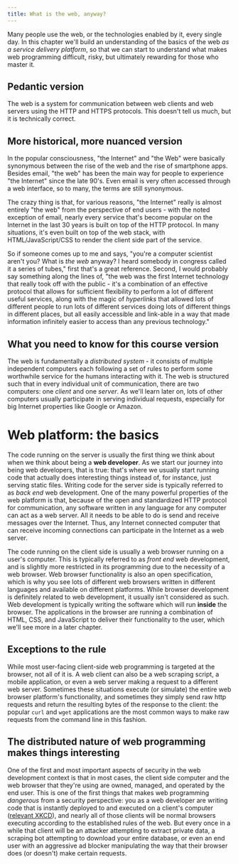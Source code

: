 ```yaml
---
title: What is the web, anyway?
---
```


Many people use the web, or the technologies enabled by it, every single day. In this chapter we'll build an understanding of the basics of the web _as a service delivery platform_, so that we can start to understand what makes web programming difficult, risky, but ultimately rewarding for those who master it.

## Pedantic version

The web is a system for communication between web clients and web servers using the HTTP and HTTPS protocols. This doesn't tell us much, but it is technically correct.

## More historical, more nuanced version

In the popular consciousness, "the Internet" and "the Web" were basically synonymous between the rise of the web and the rise of smartphone apps. Besides email, "the web" has been the main way for people to experience "the Internet" since the late 90's. Even email is very often accessed through a web interface, so to many, the terms are still synonymous.

The crazy thing is that, for various reasons, "the Internet" really is almost entirely "the web" from the perspective of end users - with the noted exception of email, nearly every service that's become popular on the Internet in the last 30 years is built on top of the HTTP protocol. In many situations, it's even built on top of the web stack, with HTML/JavaScript/CSS to render the client side part of the service.

So if someone comes up to me and says, "you're a computer scientist aren't you? What is _the web_ anyway? I heard somebody in congress called it a series of tubes," first that's a great reference. Second, I would probably say something along the lines of, "the web was the first Internet technology that really took off with the public - it's a combination of an effective protocol that allows for sufficient flexibility to perform a lot of different useful services, along with the magic of _hyperlinks_ that allowed lots of different people to run lots of different services doing lots of different things in different places, but all easily accessible and link-able in a way that made information infinitely easier to access than any previous technology."

## What you need to know for this course version

The web is fundamentally a _distributed system_ - it consists of multiple independent computers each following a set of rules to perform some worthwhile service for the humans interacting with it. The web is structured such that in every individual unit of communication, there are two computers: one _client_ and one _server_. As we'll learn later on, lots of other computers usually participate in serving individual requests, especially for big Internet properties like Google or Amazon.

# Web platform: the basics

The code running on the server is usually the first thing we think about when we think about being a **web developer**. As we start our journey into being web developers, that is true: that's where we usually start running code that actually does interesting things instead of, for instance, just serving static files. Writing code for the server side is typically referred to as _back end_ web development. One of the many powerful properties of the web platform is that, because of the open and standardized HTTP protocol for communication, any software written in any language for any computer can act as a web server. All it needs to be able to do is send and receive messages over the Internet. Thus, any Internet connected computer that can receive incoming connections can participate in the Internet as a web server.

The code running on the client side is usually a web browser running on a user's computer. This is typically referred to as _front end_ web development, and is slightly more restricted in its programming due to the necessity of a web browser. Web browser functionality is also an open specification, which is why you see lots of different web browsers written in different languages and available on different platforms. While browser development is definitely related to web development, it usually isn't considered as such. Web development is typically writing the software which will run **inside** the browser. The applications in the browser are running a combination of HTML, CSS, and JavaScript to deliver their functionality to the user, which we'll see more in a later chapter.

## Exceptions to the rule

While most user-facing client-side web programming is targeted at the browser, not all of it is. A web client can also be a web scraping script, a mobile application, or even a web server making a request to a different web server. Sometimes these situations execute (or simulate) the entire web browser platform's functionality, and sometimes they simply send raw http requests and return the resulting bytes of the response to the client: the popular `curl` and `wget` applications are the most common ways to make raw requests from the command line in this fashion.

## The distributed nature of web programming makes things interesting

One of the first and most important aspects of security in the web development context is that in most cases, the client side computer and the web browser that they're using are owned, managed, and operated by the end user. This is one of the first things that makes web programming _dangerous_ from a security perspective: you as a web developer are writing code that is instantly deployed to and executed on a client's computer ([relevant XKCD](https://xkcd.com/1367/)), and nearly all of those clients will be normal browsers executing according to the established rules of the web. But every once in a while that client will be an attacker attempting to extract private data, a scraping bot attempting to download your entire database, or even an end user with an aggressive ad blocker manipulating the way that their browser does (or doesn't) make certain requests.
